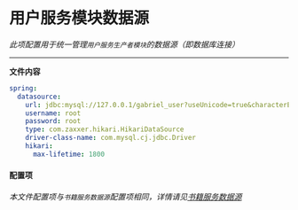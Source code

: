 # 用户服务模块数据源

*此项配置用于统一管理`用户服务生产者模块`的数据源（即数据库连接）*
***

**文件内容**
```yaml
spring:
  datasource:
    url: jdbc:mysql://127.0.0.1/gabriel_user?useUnicode=true&characterEncoding=utf-8&serverTimezone=GMT%2B8&useJDBCCompliantTimezoneShift=true&useLegacyDatetimeCode=false
    username: root
    password: root
    type: com.zaxxer.hikari.HikariDataSource
    driver-class-name: com.mysql.cj.jdbc.Driver
    hikari:
      max-lifetime: 1800
```

#### 配置项
*本文件配置项与`书籍服务数据源`配置项相同，详情请见[书籍服务数据源](datasource-book.yaml.md)*